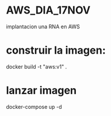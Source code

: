 # AWS_DIA_17NOV
implantacion una RNA en AWS

# construir la imagen:
docker build -t "aws:v1" .

# lanzar imagen
docker-compose up -d
